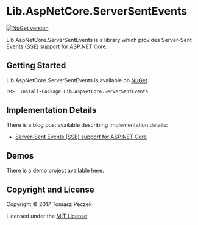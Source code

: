 # Lib.AspNetCore.ServerSentEvents
[![NuGet version](https://badge.fury.io/nu/Lib.AspNetCore.ServerSentEvents.svg)](http://badge.fury.io/nu/Lib.AspNetCore.ServerSentEvents)

Lib.AspNetCore.ServerSentEvents is a library which provides Server-Sent Events (SSE) support for ASP.NET Core.

## Getting Started

Lib.AspNetCore.ServerSentEvents is available on [NuGet](https://www.nuget.org/packages/Lib.AspNetCore.ServerSentEvents/).

```
PM>  Install-Package Lib.AspNetCore.ServerSentEvents
```

## Implementation Details

There is a blog post available describing implementation details:

- [Server-Sent Events (SSE) support for ASP.NET Core](https://tpeczek.com/2017/02/server-sent-events-sse-support-for.html)

## Demos

There is a demo project available [here](https://github.com/tpeczek/Demo.AspNetCore.ServerSentEvents).

## Copyright and License
Copyright © 2017 Tomasz Pęczek

Licensed under the [MIT License](https://github.com/tpeczek/Lib.AspNetCore.ServerSentEvents/blob/master/LICENSE.md)
